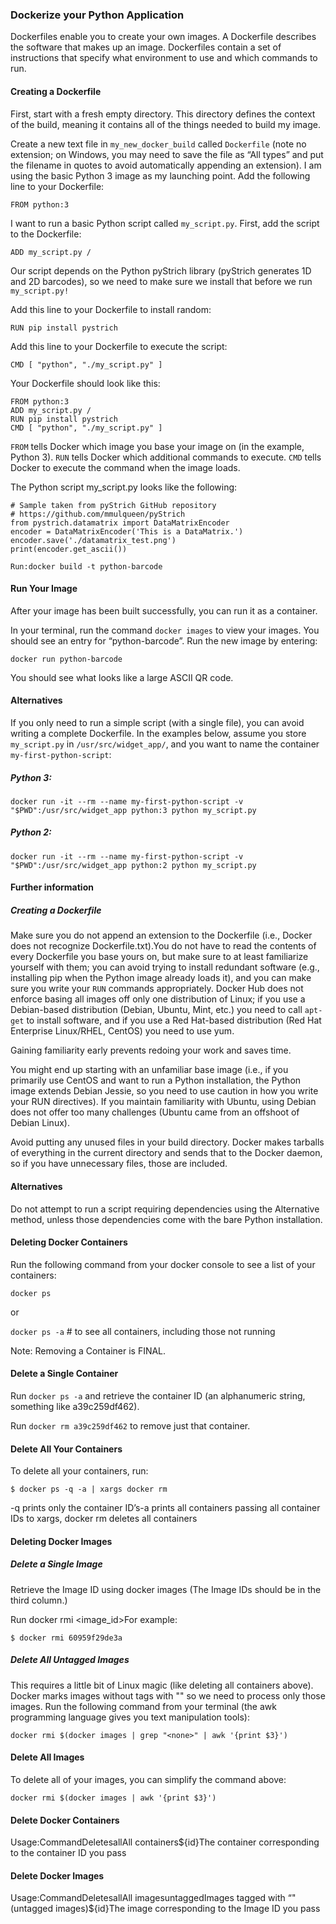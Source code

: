 
### Dockerize your Python Application

Dockerfiles enable you to create your own images. A Dockerfile describes the software that makes up an image. Dockerfiles contain a set of instructions that specify what environment to use and which commands to run.

#### Creating a Dockerfile

First, start with a fresh empty directory. This directory defines the context of the build, meaning it contains all of the things needed to build my image. 

Create a new text file in `my_new_docker_build` called `Dockerfile` (note no extension; on Windows, you may need to save the file as “All types” and put the filename in quotes to avoid automatically appending an extension). I am using the basic Python 3 image as my launching point. Add the following line to your Dockerfile:

`FROM python:3`

I want to run a basic Python script called `my_script.py`. First, add the script to the Dockerfile: 

`ADD my_script.py /`

Our script depends on the Python pyStrich library (pyStrich generates 1D and 2D barcodes), so we need to make sure we install that before we run `my_script.py!`

Add this line to your Dockerfile to install random:

`RUN pip install pystrich`

Add this line to your Dockerfile to execute the script:

`CMD [ "python", "./my_script.py" ]`

Your Dockerfile should look like this:

```
FROM python:3
ADD my_script.py /
RUN pip install pystrich
CMD [ "python", "./my_script.py" ]
```

`FROM` tells Docker which image you base your image on (in the example, Python 3).
`RUN` tells Docker which additional commands to execute.
`CMD` tells Docker to execute the command when the image loads.

The Python script my_script.py looks like the following:

```
# Sample taken from pyStrich GitHub repository
# https://github.com/mmulqueen/pyStrich
from pystrich.datamatrix import DataMatrixEncoder
encoder = DataMatrixEncoder('This is a DataMatrix.')
encoder.save('./datamatrix_test.png')
print(encoder.get_ascii())
```

`Run:docker build -t python-barcode`

#### Run Your Image

After your image has been built successfully, you can run it as a container. 

In your terminal, run the command `docker images` to view your images. You should see an entry for “python-barcode”. Run the new image by entering:

`docker run python-barcode`


You should see what looks like a large ASCII QR code.

#### Alternatives

If you only need to run a simple script (with a single file), you can avoid writing a complete Dockerfile. In the examples below, assume you store `my_script.py` in `/usr/src/widget_app/`, and you want to name the container `my-first-python-script`:

##### Python 3:

`docker run -it --rm --name my-first-python-script -v "$PWD":/usr/src/widget_app python:3 python my_script.py`

##### Python 2:

`docker run -it --rm --name my-first-python-script -v "$PWD":/usr/src/widget_app python:2 python my_script.py`

#### Further information

##### Creating a Dockerfile

Make sure you do not append an extension to the Dockerfile (i.e., Docker does not recognize Dockerfile.txt).You do not have to read the contents of every Dockerfile you base yours on, but make sure to at least familiarize yourself with them; you can avoid trying to install redundant software (e.g., installing pip when the Python image already loads it), and you can make sure you write your `RUN` commands appropriately. Docker Hub does not enforce basing all images off only one distribution of Linux; if you use a Debian-based distribution (Debian, Ubuntu, Mint, etc.) you need to call `apt-get` to install software, and if you use a Red Hat-based distribution (Red Hat Enterprise Linux/RHEL, CentOS) you need to use yum. 

Gaining familiarity early prevents redoing your work and saves time.

You might end up starting with an unfamiliar base image (i.e., if you primarily use CentOS and want to run a Python installation, the Python image extends Debian Jessie, so you need to use caution in how you write your RUN directives). If you maintain familiarity with Ubuntu, using Debian does not offer too many challenges (Ubuntu came from an offshoot of Debian Linux).

Avoid putting any unused files in your build directory. Docker makes tarballs of everything in the current directory and sends that to the Docker daemon, so if you have unnecessary files, those are included.

#### Alternatives

Do not attempt to run a script requiring dependencies using the Alternative method, unless those dependencies come with the bare Python installation.

#### Deleting Docker Containers

Run the following command from your docker console to see a list of your containers:

`docker ps`

or

`docker ps -a`  # to see all containers, including those not running

Note: Removing a Container is FINAL.

#### Delete a Single Container
Run `docker ps -a` and retrieve the container ID (an alphanumeric string, something like a39c259df462).

Run `docker rm a39c259df462` to remove just that container.

#### Delete All Your Containers

To delete all your containers, run:

`$ docker ps -q -a | xargs docker rm`

-q prints only the container ID’s-a prints all containers passing all container IDs to xargs, docker rm deletes all containers

#### Deleting Docker Images

##### Delete a Single Image

Retrieve the Image ID using docker images (The Image IDs should be in the third column.)

Run docker rmi <image_id>For example:

`$ docker rmi 60959f29de3a`

##### Delete All Untagged Images

This requires a little bit of Linux magic (like deleting all containers above). Docker marks images without tags with "<none>" so we need to process only those images. Run the following command from your terminal (the awk programming language gives you text manipulation tools):

`docker rmi $(docker images | grep "<none>" | awk '{print $3}')`

#### Delete All Images

To delete all of your images, you can simplify the command above:

`docker rmi $(docker images | awk '{print $3}')`

#### Delete Docker Containers

Usage:CommandDeletesallAll containers${id}The container corresponding to the container ID you pass

#### Delete Docker Images

Usage:CommandDeletesallAll imagesuntaggedImages tagged with “" (untagged images)${id}The image corresponding to the Image ID you pass
